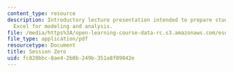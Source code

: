 ```yaml
---
content_type: resource
description: Introductory lecture presentation intended to prepare students to use
  Excel for modeling and analysis.
file: /media/https%3A/open-learning-course-data-rc.s3.amazonaws.com/esd-70j-engineering-economy-module-fall-2009/fc828bbc8ae42b0b249b351a8f09042e_MITESD_70Jf09_lec0.pdf
file_type: application/pdf
resourcetype: Document
title: Session Zero
uid: fc828bbc-8ae4-2b0b-249b-351a8f09042e
---
```

